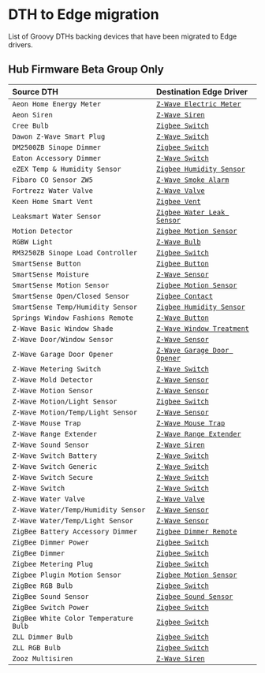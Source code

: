 # DTH to Edge migration

List of Groovy DTHs backing devices that have been migrated to Edge drivers.

## Hub Firmware Beta Group Only

| Source DTH                            | Destination Edge Driver                                                                                                                              |
|:--------------------------------------|:-----------------------------------------------------------------------------------------------------------------------------------------------------|
| `Aeon Home Energy Meter`              | [`Z-Wave Electric Meter`](https://github.com/SmartThingsCommunity/SmartThingsEdgeDrivers/tree/main/drivers/SmartThings/zwave-electric-meter)         |
| `Aeon Siren`                          | [`Z-Wave Siren`](https://github.com/SmartThingsCommunity/SmartThingsEdgeDrivers/tree/main/drivers/SmartThings/zwave-siren)                           |
| `Cree Bulb`                           | [`Zigbee Switch`](https://github.com/SmartThingsCommunity/SmartThingsEdgeDrivers/tree/main/drivers/SmartThings/zigbee-switch)                        |
| `Dawon Z-Wave Smart Plug`             | [`Z-Wave Switch`](https://github.com/SmartThingsCommunity/SmartThingsEdgeDrivers/tree/main/drivers/SmartThings/zwave-switch)                         |
| `DM2500ZB Sinope Dimmer`              | [`Zigbee Switch`](https://github.com/SmartThingsCommunity/SmartThingsEdgeDrivers/tree/main/drivers/SmartThings/zigbee-switch)                        |
| `Eaton Accessory Dimmer`              | [`Z-Wave Switch`](https://github.com/SmartThingsCommunity/SmartThingsEdgeDrivers/tree/main/drivers/SmartThings/zwave-switch)                         |
| `eZEX Temp & Humidity Sensor`         | [`Zigbee Humidity Sensor`](https://github.com/SmartThingsCommunity/SmartThingsEdgeDrivers/tree/main/drivers/SmartThings/zigbee-humidity-sensor)      |
| `Fibaro CO Sensor ZW5`                | [`Z-Wave Smoke Alarm`](https://github.com/SmartThingsCommunity/SmartThingsEdgeDrivers/tree/main/drivers/SmartThings/zwave-smoke-alarm)               |
| `Fortrezz Water Valve`                | [`Z-Wave Valve`](https://github.com/SmartThingsCommunity/SmartThingsEdgeDrivers/tree/main/drivers/SmartThings/zwave-valve)                           |
| `Keen Home Smart Vent`                | [`Zigbee Vent`](https://github.com/SmartThingsCommunity/SmartThingsEdgeDrivers/tree/main/drivers/SmartThings/zigbee-valve)                           |
| `Leaksmart Water Sensor`              | [`Zigbee Water Leak Sensor`](https://github.com/SmartThingsCommunity/SmartThingsEdgeDrivers/tree/main/drivers/SmartThings/zigbee-water-leak-sensor)  |
| `Motion Detector`                     | [`Zigbee Motion Sensor`](https://github.com/SmartThingsCommunity/SmartThingsEdgeDrivers/tree/main/drivers/SmartThings/zigbee-motion-sensor)          |
| `RGBW Light`                          | [`Z-Wave Bulb`](https://github.com/SmartThingsCommunity/SmartThingsEdgeDrivers/tree/main/drivers/SmartThings/zwave-bulb)                             |
| `RM3250ZB Sinope Load Controller`     | [`Zigbee Switch`](https://github.com/SmartThingsCommunity/SmartThingsEdgeDrivers/tree/main/drivers/SmartThings/zigbee-switch)                        |
| `SmartSense Button`                   | [`Zigbee Button`](https://github.com/SmartThingsCommunity/SmartThingsEdgeDrivers/tree/main/drivers/SmartThings/zigbee-button)                        |
| `SmartSense Moisture`                 | [`Z-Wave Sensor`](https://github.com/SmartThingsCommunity/SmartThingsEdgeDrivers/tree/main/drivers/SmartThings/zwave-sensor)                         |
| `SmartSense Motion Sensor`            | [`Zigbee Motion Sensor`](https://github.com/SmartThingsCommunity/SmartThingsEdgeDrivers/tree/main/drivers/SmartThings/zigbee-motion-sensor)          |
| `SmartSense Open/Closed Sensor`       | [`Zigbee Contact`](https://github.com/SmartThingsCommunity/SmartThingsEdgeDrivers/tree/main/drivers/SmartThings/zigbee-contact)                      |
| `SmartSense Temp/Humidity Sensor`     | [`Zigbee Humidity Sensor`](https://github.com/SmartThingsCommunity/SmartThingsEdgeDrivers/tree/main/drivers/SmartThings/zigbee-humidity-sensor)      |
| `Springs Window Fashions Remote`      | [`Z-Wave Button`](https://github.com/SmartThingsCommunity/SmartThingsEdgeDrivers/tree/main/drivers/SmartThings/zwave-button)                         |
| `Z-Wave Basic Window Shade`           | [`Z-Wave Window Treatment`](https://github.com/SmartThingsCommunity/SmartThingsEdgeDrivers/tree/main/drivers/SmartThings/zwave-window-treatment)     |
| `Z-Wave Door/Window Sensor`           | [`Z-Wave Sensor`](https://github.com/SmartThingsCommunity/SmartThingsEdgeDrivers/tree/main/drivers/SmartThings/zwave-sensor)                         |
| `Z-Wave Garage Door Opener`           | [`Z-Wave Garage Door Opener`](https://github.com/SmartThingsCommunity/SmartThingsEdgeDrivers/tree/main/drivers/SmartThings/zwave-garage-door-opener) |
| `Z-Wave Metering Switch`              | [`Z-Wave Switch`](https://github.com/SmartThingsCommunity/SmartThingsEdgeDrivers/tree/main/drivers/SmartThings/zwave-switch)                         |
| `Z-Wave Mold Detector`                | [`Z-Wave Sensor`](https://github.com/SmartThingsCommunity/SmartThingsEdgeDrivers/tree/main/drivers/SmartThings/zwave-sensor)                         |
| `Z-Wave Motion Sensor`                | [`Z-Wave Sensor`](https://github.com/SmartThingsCommunity/SmartThingsEdgeDrivers/tree/main/drivers/SmartThings/zwave-sensor)                         |
| `Z-Wave Motion/Light Sensor`          | [`Zigbee Switch`](https://github.com/SmartThingsCommunity/SmartThingsEdgeDrivers/tree/main/drivers/SmartThings/zigbee-switch)                        |
| `Z-Wave Motion/Temp/Light Sensor`     | [`Z-Wave Sensor`](https://github.com/SmartThingsCommunity/SmartThingsEdgeDrivers/tree/main/drivers/SmartThings/zwave-sensor)                         |
| `Z-Wave Mouse Trap`                   | [`Z-Wave Mouse Trap`](https://github.com/SmartThingsCommunity/SmartThingsEdgeDrivers/tree/main/drivers/SmartThings/zwave-mouse-trap)                 |
| `Z-Wave Range Extender`               | [`Z-Wave Range Extender`](https://github.com/SmartThingsCommunity/SmartThingsEdgeDrivers/tree/main/drivers/SmartThings/zwave-range-extender)         |
| `Z-Wave Sound Sensor`                 | [`Z-Wave Siren`](https://github.com/SmartThingsCommunity/SmartThingsEdgeDrivers/tree/main/drivers/SmartThings/zwave-siren)                           |
| `Z-Wave Switch Battery`               | [`Z-Wave Switch`](https://github.com/SmartThingsCommunity/SmartThingsEdgeDrivers/tree/main/drivers/SmartThings/zwave-switch)                         |
| `Z-Wave Switch Generic`               | [`Z-Wave Switch`](https://github.com/SmartThingsCommunity/SmartThingsEdgeDrivers/tree/main/drivers/SmartThings/zwave-switch)                         |
| `Z-Wave Switch Secure`                | [`Z-Wave Switch`](https://github.com/SmartThingsCommunity/SmartThingsEdgeDrivers/tree/main/drivers/SmartThings/zwave-switch)                         |
| `Z-Wave Switch`                       | [`Z-Wave Switch`](https://github.com/SmartThingsCommunity/SmartThingsEdgeDrivers/tree/main/drivers/SmartThings/zwave-switch)                         |
| `Z-Wave Water Valve`                  | [`Z-Wave Valve`](https://github.com/SmartThingsCommunity/SmartThingsEdgeDrivers/tree/main/drivers/SmartThings/zwave-valve)                           |
| `Z-Wave Water/Temp/Humidity Sensor`   | [`Z-Wave Sensor`](https://github.com/SmartThingsCommunity/SmartThingsEdgeDrivers/tree/main/drivers/SmartThings/zwave-sensor)                         |
| `Z-Wave Water/Temp/Light Sensor`      | [`Z-Wave Sensor`](https://github.com/SmartThingsCommunity/SmartThingsEdgeDrivers/tree/main/drivers/SmartThings/zwave-sensor)                         |
| `ZigBee Battery Accessory Dimmer`     | [`Zigbee Dimmer Remote`](https://github.com/SmartThingsCommunity/SmartThingsEdgeDrivers/tree/main/drivers/SmartThings/zigbee-dimmer-remote)          |
| `ZigBee Dimmer Power`                 | [`Zigbee Switch`](https://github.com/SmartThingsCommunity/SmartThingsEdgeDrivers/tree/main/drivers/SmartThings/zigbee-switch)                        |
| `ZigBee Dimmer`                       | [`Zigbee Switch`](https://github.com/SmartThingsCommunity/SmartThingsEdgeDrivers/tree/main/drivers/SmartThings/zigbee-switch)                        |
| `Zigbee Metering Plug`                | [`Zigbee Switch`](https://github.com/SmartThingsCommunity/SmartThingsEdgeDrivers/tree/main/drivers/SmartThings/zigbee-switch)                        |
| `Zigbee Plugin Motion Sensor`         | [`Zigbee Motion Sensor`](https://github.com/SmartThingsCommunity/SmartThingsEdgeDrivers/tree/main/drivers/SmartThings/zigbee-motion-sensor)          |
| `ZigBee RGB Bulb`                     | [`Zigbee Switch`](https://github.com/SmartThingsCommunity/SmartThingsEdgeDrivers/tree/main/drivers/SmartThings/zigbee-switch)                        |
| `ZigBee Sound Sensor`                 | [`Zigbee Sound Sensor`](https://github.com/SmartThingsCommunity/SmartThingsEdgeDrivers/tree/main/drivers/SmartThings/zigbee-sound-sensor)            |
| `ZigBee Switch Power`                 | [`Zigbee Switch`](https://github.com/SmartThingsCommunity/SmartThingsEdgeDrivers/tree/main/drivers/SmartThings/zigbee-switch)                        |
| `ZigBee White Color Temperature Bulb` | [`Zigbee Switch`](https://github.com/SmartThingsCommunity/SmartThingsEdgeDrivers/tree/main/drivers/SmartThings/zigbee-switch)                        |
| `ZLL Dimmer Bulb`                     | [`Zigbee Switch`](https://github.com/SmartThingsCommunity/SmartThingsEdgeDrivers/tree/main/drivers/SmartThings/zigbee-switch)                        |
| `ZLL RGB Bulb`                        | [`Zigbee Switch`](https://github.com/SmartThingsCommunity/SmartThingsEdgeDrivers/tree/main/drivers/SmartThings/zigbee-switch)                        |
| `Zooz Multisiren`                     | [`Z-Wave Siren`](https://github.com/SmartThingsCommunity/SmartThingsEdgeDrivers/tree/main/drivers/SmartThings/zwave-siren)                           |
